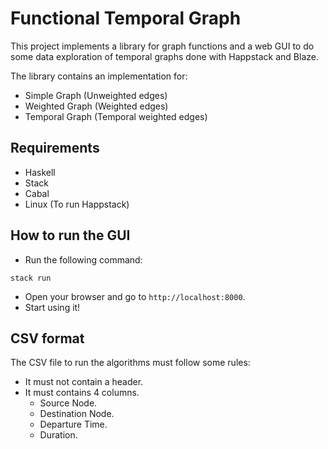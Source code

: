# Functional Temporal Graph

This project implements a library for graph functions and a web GUI to do some data exploration of temporal graphs done with Happstack and Blaze.

The library contains an implementation for:

- Simple Graph   (Unweighted edges)
- Weighted Graph (Weighted edges)
- Temporal Graph (Temporal weighted edges)

## Requirements

- Haskell
- Stack
- Cabal
- Linux (To run Happstack)

## How to run the GUI

- Run the following command:

```
stack run
```

- Open your browser and go to `http://localhost:8000`.
- Start using it!

## CSV format

The CSV file to run the algorithms must follow some rules:

- It must not contain a header.
- It must contains 4 columns.
    - Source Node.
    - Destination Node.
    - Departure Time.
    - Duration.